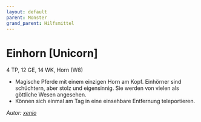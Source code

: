 ```yaml
---
layout: default
parent: Monster
grand_parent: Hilfsmittel
---
```


# Einhorn [Unicorn]
4 TP, 12 GE, 14 WK, Horn (W8)
- Magische Pferde mit einem einzigen Horn am Kopf. Einhörner sind schüchtern, aber stolz und eigensinnig. Sie werden von vielen als göttliche Wesen angesehen.
- Können sich einmal am Tag in eine einsehbare Entfernung teleportieren.

*Autor: [xenio](https://xenioinabottle.blogspot.com)*
